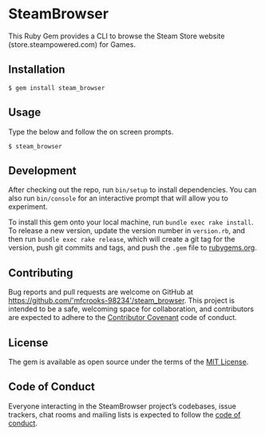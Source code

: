 # SteamBrowser

This Ruby Gem provides a CLI to browse the Steam Store website (store.steampowered.com) for Games.

## Installation

    $ gem install steam_browser

## Usage

Type the below and follow the on screen prompts.

    $ steam_browser

## Development

After checking out the repo, run `bin/setup` to install dependencies. You can also run `bin/console` for an interactive prompt that will allow you to experiment.

To install this gem onto your local machine, run `bundle exec rake install`. To release a new version, update the version number in `version.rb`, and then run `bundle exec rake release`, which will create a git tag for the version, push git commits and tags, and push the `.gem` file to [rubygems.org](https://rubygems.org).

## Contributing

Bug reports and pull requests are welcome on GitHub at https://github.com/'mfcrooks-98234'/steam_browser. This project is intended to be a safe, welcoming space for collaboration, and contributors are expected to adhere to the [Contributor Covenant](http://contributor-covenant.org) code of conduct.

## License

The gem is available as open source under the terms of the [MIT License](https://opensource.org/licenses/MIT).

## Code of Conduct

Everyone interacting in the SteamBrowser project’s codebases, issue trackers, chat rooms and mailing lists is expected to follow the [code of conduct](https://github.com/'mfcrooks-98234'/steam_browser/blob/master/CODE_OF_CONDUCT.md).
